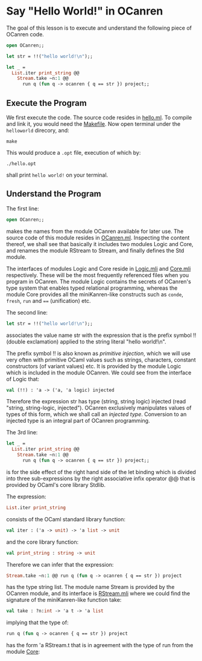 # Say "Hello World!" in OCanren

The goal of this lesson is to execute and understand the
following piece of OCanren code.

```ocaml
open OCanren;;

let str = !!("hello world!\n");;

let _ =
  List.iter print_string @@
    Stream.take ~n:1 @@
      run q (fun q -> ocanren { q == str }) project;;
```

##  Execute the Program

We first execute the code. The source code resides in [hello.ml](hello.ml).
To compile and link it, you would need the [Makefile](Makefile).
Now open terminal under the `helloworld` direcory, and:
```
make
```
This would produce a `.opt` file, execution of which by:
```
./hello.opt
```
shall print `hello world!` on your terminal.

## Understand the Program

The first line:
```ocaml
open OCanren;;
```
makes the names from the module OCanren available for later use.
The source code of this module resides in
[OCanren.ml](../../ocanren/src/OCanren.ml). 
Inspecting the content thereof,  we shall see that basically
it includes two modules Logic and Core, and renames the module RStream
to Stream, and finally defines the Std module.

The interfaces of modules
Logic and Core reside in [Logic.mli](../../ocanren/src/core/Logic.mli)
and [Core.mli](../../ocanren/src/core/Core.mli) respectively. These will
be the most frequently referenced files when you program in OCanren. The
module Logic contains the secrets of OCanren's type system that enables
typed relational programming, whereas the module Core provides all the
miniKanren-like constructs such as `conde`, `fresh`, `run` and `==`
(unification) etc.

The second line:
```ocaml
let str = !!("hello world!\n");;
```
associates the value name str with the expression that
is the prefix symbol !! (double exclamation) applied to the
string literal "hello world!\n".

The prefix symbol !! is also known as
_primitive injection_, which we will use very often with primitive
OCaml values such as strings, characters, constant constructors
(of variant values) etc.  It is provided by the module
Logic which is included in the module OCanren. We could see from the
interface of Logic that:
```ocaml
val (!!) : 'a -> ('a, 'a logic) injected
```
Therefore the expression str has type (string, string logic) injected (read "string, string-logic, injected").
OCanren exclusively manipulates values of types of this form, which we
shall call an _injected type_. Conversion to an injected type is
 an integral part of OCanren programming.


The 3rd line:
```ocaml
let _ =
  List.iter print_string @@
    Stream.take ~n:1 @@
      run q (fun q -> ocanren { q == str }) project;;
``` 
is for the side effect of the right hand side of the let binding which
is divided into three sub-expressions by the right associative infix
operator @@ that is provided by OCaml's core library Stdlib. 

The expression:
```ocaml
List.iter print_string
```
consists of the OCaml standard library function:
```ocaml
val iter : ('a -> unit) -> 'a list -> unit
```
and the core library function:
```ocaml
val print_string : string -> unit
```
Therefore we can infer that the expression:
```ocaml
Stream.take ~n:1 @@ run q (fun q -> ocanren { q == str }) project
```
has the type string list. The module name Stream is provided by the
OCanren module, and its interface is
[RStream.mli](../../ocanren/src/core/RStream.mli) where we could find
the signature of the miniKanren-like function take:
```ocaml
val take : ?n:int -> 'a t -> 'a list
```
implying that the type of:
```ocaml
run q (fun q -> ocanren { q == str }) project
```
has the form 'a RStream.t that is in agreement with the type of run from the
module [Core](../../ocanren/src/core/Core.mli):